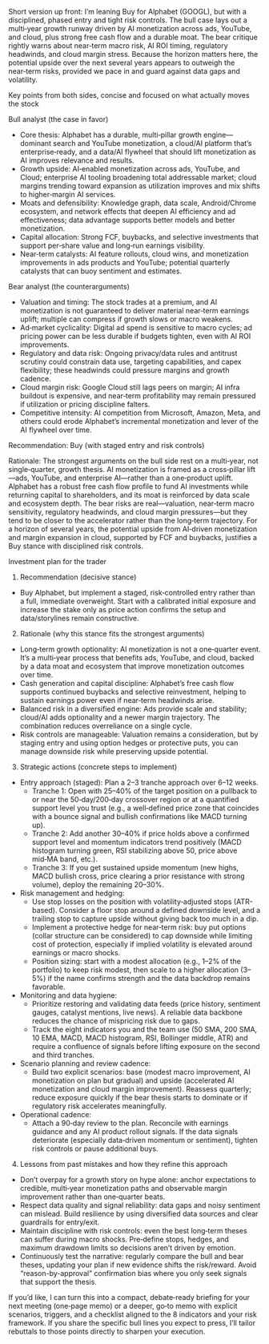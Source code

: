 Short version up front: I’m leaning Buy for Alphabet (GOOGL), but with a disciplined, phased entry and tight risk controls. The bull case lays out a multi‑year growth runway driven by AI monetization across ads, YouTube, and cloud, plus strong free cash flow and a durable moat. The bear critique rightly warns about near‑term macro risk, AI ROI timing, regulatory headwinds, and cloud margin stress. Because the horizon matters here, the potential upside over the next several years appears to outweigh the near‑term risks, provided we pace in and guard against data gaps and volatility.

Key points from both sides, concise and focused on what actually moves the stock

Bull analyst (the case in favor)
- Core thesis: Alphabet has a durable, multi‑pillar growth engine—dominant search and YouTube monetization, a cloud/AI platform that’s enterprise‑ready, and a data/AI flywheel that should lift monetization as AI improves relevance and results.
- Growth upside: AI‑enabled monetization across ads, YouTube, and Cloud; enterprise AI tooling broadening total addressable market; cloud margins trending toward expansion as utilization improves and mix shifts to higher‑margin AI services.
- Moats and defensibility: Knowledge graph, data scale, Android/Chrome ecosystem, and network effects that deepen AI efficiency and ad effectiveness; data advantage supports better models and better monetization.
- Capital allocation: Strong FCF, buybacks, and selective investments that support per‑share value and long‑run earnings visibility.
- Near‑term catalysts: AI feature rollouts, cloud wins, and monetization improvements in ads products and YouTube; potential quarterly catalysts that can buoy sentiment and estimates.

Bear analyst (the counterarguments)
- Valuation and timing: The stock trades at a premium, and AI monetization is not guaranteed to deliver material near‑term earnings uplift; multiple can compress if growth slows or macro weakens.
- Ad‑market cyclicality: Digital ad spend is sensitive to macro cycles; ad pricing power can be less durable if budgets tighten, even with AI ROI improvements.
- Regulatory and data risk: Ongoing privacy/data rules and antitrust scrutiny could constrain data use, targeting capabilities, and capex flexibility; these headwinds could pressure margins and growth cadence.
- Cloud margin risk: Google Cloud still lags peers on margin; AI infra buildout is expensive, and near‑term profitability may remain pressured if utilization or pricing discipline falters.
- Competitive intensity: AI competition from Microsoft, Amazon, Meta, and others could erode Alphabet’s incremental monetization and lever of the AI flywheel over time.

Recommendation: Buy (with staged entry and risk controls)

Rationale: The strongest arguments on the bull side rest on a multi‑year, not single‑quarter, growth thesis. AI monetization is framed as a cross‑pillar lift—ads, YouTube, and enterprise AI—rather than a one‑product uplift. Alphabet has a robust free cash flow profile to fund AI investments while returning capital to shareholders, and its moat is reinforced by data scale and ecosystem depth. The bear risks are real—valuation, near‑term macro sensitivity, regulatory headwinds, and cloud margin pressures—but they tend to be closer to the accelerator rather than the long‑term trajectory. For a horizon of several years, the potential upside from AI‑driven monetization and margin expansion in cloud, supported by FCF and buybacks, justifies a Buy stance with disciplined risk controls.

Investment plan for the trader

1) Recommendation (decisive stance)
- Buy Alphabet, but implement a staged, risk‑controlled entry rather than a full, immediate overweight. Start with a calibrated initial exposure and increase the stake only as price action confirms the setup and data/storylines remain constructive.

2) Rationale (why this stance fits the strongest arguments)
- Long‑term growth optionality: AI monetization is not a one‑quarter event. It’s a multi‑year process that benefits ads, YouTube, and cloud, backed by a data moat and ecosystem that improve monetization outcomes over time.
- Cash generation and capital discipline: Alphabet’s free cash flow supports continued buybacks and selective reinvestment, helping to sustain earnings power even if near‑term headwinds arise.
- Balanced risk in a diversified engine: Ads provide scale and stability; cloud/AI adds optionality and a newer margin trajectory. The combination reduces overreliance on a single cycle.
- Risk controls are manageable: Valuation remains a consideration, but by staging entry and using option hedges or protective puts, you can manage downside risk while preserving upside potential.

3) Strategic actions (concrete steps to implement)
- Entry approach (staged): Plan a 2–3 tranche approach over 6–12 weeks.
  - Tranche 1: Open with 25–40% of the target position on a pullback to or near the 50‑day/200‑day crossover region or at a quantified support level you trust (e.g., a well‑defined price zone that coincides with a bounce signal and bullish confirmations like MACD turning up).
  - Tranche 2: Add another 30–40% if price holds above a confirmed support level and momentum indicators trend positively (MACD histogram turning green, RSI stabilizing above 50, price above mid‑MA band, etc.).
  - Tranche 3: If you get sustained upside momentum (new highs, MACD bullish cross, price clearing a prior resistance with strong volume), deploy the remaining 20–30%.
- Risk management and hedging:
  - Use stop losses on the position with volatility‑adjusted stops (ATR-based). Consider a floor stop around a defined downside level, and a trailing stop to capture upside without giving back too much in a dip.
  - Implement a protective hedge for near‑term risk: buy put options (collar structure can be considered) to cap downside while limiting cost of protection, especially if implied volatility is elevated around earnings or macro shocks.
  - Position sizing: start with a modest allocation (e.g., 1–2% of the portfolio) to keep risk modest, then scale to a higher allocation (3–5%) if the name confirms strength and the data backdrop remains favorable.
- Monitoring and data hygiene:
  - Prioritize restoring and validating data feeds (price history, sentiment gauges, catalyst mentions, live news). A reliable data backbone reduces the chance of mispricing risk due to gaps.
  - Track the eight indicators you and the team use (50 SMA, 200 SMA, 10 EMA, MACD, MACD histogram, RSI, Bollinger middle, ATR) and require a confluence of signals before lifting exposure on the second and third tranches.
- Scenario planning and review cadence:
  - Build two explicit scenarios: base (modest macro improvement, AI monetization on plan but gradual) and upside (accelerated AI monetization and cloud margin improvement). Reassess quarterly; reduce exposure quickly if the bear thesis starts to dominate or if regulatory risk accelerates meaningfully.
- Operational cadence:
  - Attach a 90‑day review to the plan. Reconcile with earnings guidance and any AI product rollout signals. If the data signals deteriorate (especially data‑driven momentum or sentiment), tighten risk controls or pause additional buys.

4) Lessons from past mistakes and how they refine this approach
- Don’t overpay for a growth story on hype alone: anchor expectations to credible, multi‑year monetization paths and observable margin improvement rather than one‑quarter beats.
- Respect data quality and signal reliability: data gaps and noisy sentiment can mislead. Build resilience by using diversified data sources and clear guardrails for entry/exit.
- Maintain discipline with risk controls: even the best long‑term theses can suffer during macro shocks. Pre‑define stops, hedges, and maximum drawdown limits so decisions aren’t driven by emotion.
- Continuously test the narrative: regularly compare the bull and bear theses, updating your plan if new evidence shifts the risk/reward. Avoid “reason-by-approval” confirmation bias where you only seek signals that support the thesis.

If you’d like, I can turn this into a compact, debate‑ready briefing for your next meeting (one‑page memo) or a deeper, go‑to memo with explicit scenarios, triggers, and a checklist aligned to the 8 indicators and your risk framework. If you share the specific bull lines you expect to press, I’ll tailor rebuttals to those points directly to sharpen your execution.